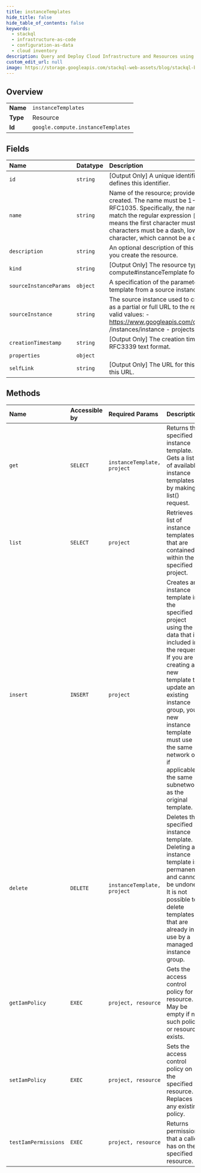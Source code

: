 ```yaml
---
title: instanceTemplates
hide_title: false
hide_table_of_contents: false
keywords:
  - stackql
  - infrastructure-as-code
  - configuration-as-data
  - cloud inventory
description: Query and Deploy Cloud Infrastructure and Resources using SQL
custom_edit_url: null
image: https://storage.googleapis.com/stackql-web-assets/blog/stackql-blog-post-featured-image.png
---
```

  
    

## Overview
<table><tbody>
<tr><td><b>Name</b></td><td><code>instanceTemplates</code></td></tr>
<tr><td><b>Type</b></td><td>Resource</td></tr>
<tr><td><b>Id</b></td><td><code>google.compute.instanceTemplates</code></td></tr>
</tbody></table>

## Fields
| Name | Datatype | Description |
|:-----|:---------|:------------|
| `id` | `string` | [Output Only] A unique identifier for this instance template. The server defines this identifier. |
| `name` | `string` | Name of the resource; provided by the client when the resource is created. The name must be 1-63 characters long, and comply with RFC1035. Specifically, the name must be 1-63 characters long and match the regular expression `[a-z]([-a-z0-9]*[a-z0-9])?` which means the first character must be a lowercase letter, and all following characters must be a dash, lowercase letter, or digit, except the last character, which cannot be a dash. |
| `description` | `string` | An optional description of this resource. Provide this property when you create the resource. |
| `kind` | `string` | [Output Only] The resource type, which is always compute#instanceTemplate for instance templates. |
| `sourceInstanceParams` | `object` | A specification of the parameters to use when creating the instance template from a source instance. |
| `sourceInstance` | `string` | The source instance used to create the template. You can provide this as a partial or full URL to the resource. For example, the following are valid values: - https://www.googleapis.com/compute/v1/projects/project/zones/zone /instances/instance - projects/project/zones/zone/instances/instance  |
| `creationTimestamp` | `string` | [Output Only] The creation timestamp for this instance template in RFC3339 text format. |
| `properties` | `object` |  |
| `selfLink` | `string` | [Output Only] The URL for this instance template. The server defines this URL. |
## Methods
| Name | Accessible by | Required Params | Description |
|:-----|:--------------|:----------------|:------------|
| `get` | `SELECT` | `instanceTemplate, project` | Returns the specified instance template. Gets a list of available instance templates by making a list() request. |
| `list` | `SELECT` | `project` | Retrieves a list of instance templates that are contained within the specified project. |
| `insert` | `INSERT` | `project` | Creates an instance template in the specified project using the data that is included in the request. If you are creating a new template to update an existing instance group, your new instance template must use the same network or, if applicable, the same subnetwork as the original template. |
| `delete` | `DELETE` | `instanceTemplate, project` | Deletes the specified instance template. Deleting an instance template is permanent and cannot be undone. It is not possible to delete templates that are already in use by a managed instance group. |
| `getIamPolicy` | `EXEC` | `project, resource` | Gets the access control policy for a resource. May be empty if no such policy or resource exists. |
| `setIamPolicy` | `EXEC` | `project, resource` | Sets the access control policy on the specified resource. Replaces any existing policy. |
| `testIamPermissions` | `EXEC` | `project, resource` | Returns permissions that a caller has on the specified resource. |
